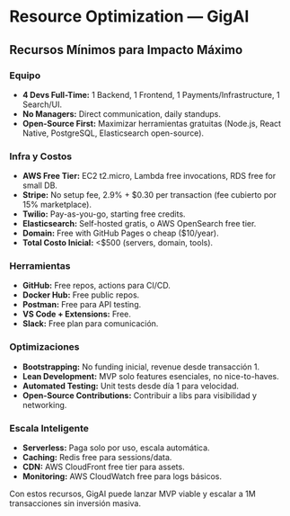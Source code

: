 # Resource Optimization — GigAI

## Recursos Mínimos para Impacto Máximo

### Equipo
- **4 Devs Full-Time:** 1 Backend, 1 Frontend, 1 Payments/Infrastructure, 1 Search/UI.
- **No Managers:** Direct communication, daily standups.
- **Open-Source First:** Maximizar herramientas gratuitas (Node.js, React Native, PostgreSQL, Elasticsearch open-source).

### Infra y Costos
- **AWS Free Tier:** EC2 t2.micro, Lambda free invocations, RDS free for small DB.
- **Stripe:** No setup fee, 2.9% + $0.30 per transaction (fee cubierto por 15% marketplace).
- **Twilio:** Pay-as-you-go, starting free credits.
- **Elasticsearch:** Self-hosted gratis, o AWS OpenSearch free tier.
- **Domain:** Free with GitHub Pages o cheap ($10/year).
- **Total Costo Inicial:** <$500 (servers, domain, tools).

### Herramientas
- **GitHub:** Free repos, actions para CI/CD.
- **Docker Hub:** Free public repos.
- **Postman:** Free para API testing.
- **VS Code + Extensions:** Free.
- **Slack:** Free plan para comunicación.

### Optimizaciones
- **Bootstrapping:** No funding inicial, revenue desde transacción 1.
- **Lean Development:** MVP solo features esenciales, no nice-to-haves.
- **Automated Testing:** Unit tests desde día 1 para velocidad.
- **Open-Source Contributions:** Contribuir a libs para visibilidad y networking.

### Escala Inteligente
- **Serverless:** Paga solo por uso, escala automática.
- **Caching:** Redis free para sessions/data.
- **CDN:** AWS CloudFront free tier para assets.
- **Monitoring:** AWS CloudWatch free para logs básicos.

Con estos recursos, GigAI puede lanzar MVP viable y escalar a 1M transacciones sin inversión masiva.
